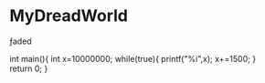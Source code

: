 # MyDreadWorld
ƒaded

int main(){
    int x=10000000;
        while(true){
        printf("%i",x);
        x+=1500;
    }    
    return 0;
}
